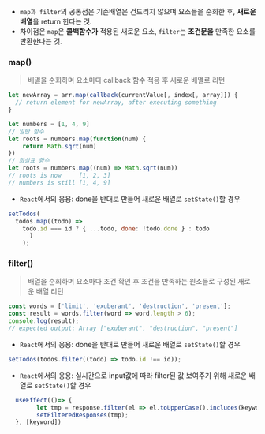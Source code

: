 - ```map과 filter```의 공통점은 기존배열은 건드리지 않으며 요소들을 순회한 후, **새로운 배열**을 return 한다는 것.
- 차이점은 ```map```은 **콜백함수가** 적용된 새로운 요소, ```filter```는 **조건문을** 만족한 요소를 반환한다는 것.

### map()
> 배열을 순회하며 요소마다 callback 함수 적용 후 새로운 배열로 리턴

```js
let newArray = arr.map(callback(currentValue[, index[, array]]) {
  // return element for newArray, after executing something
}
```

```js
let numbers = [1, 4, 9]
// 일반 함수
let roots = numbers.map(function(num) {
    return Math.sqrt(num)
})
// 화살표 함수
let roots = numbers.map((num) => Math.sqrt(num))
// roots is now     [1, 2, 3]
// numbers is still [1, 4, 9]
```
- ```React```에서의 응용: done을 반대로 만들어 새로운 배열로 ```setState()```할 경우
```js
setTodos(
  todos.map((todo) =>
    todo.id === id ? { ...todo, done: !todo.done } : todo
      )
    );
```

### filter()
> 배열을 순회하며 요소마다 조건 확인 후 조건을 만족하는 원소들로 구성된 새로운 배열 리턴

```js
const words = ['limit', 'exuberant', 'destruction', 'present'];
const result = words.filter(word => word.length > 6);
console.log(result);
// expected output: Array ["exuberant", "destruction", "present"]
```

- ```React```에서의 응용: done을 반대로 만들어 새로운 배열로 ```setState()```할 경우
```js
setTodos(todos.filter((todo) => todo.id !== id));
```

- ```React```에서의 응용: 실시간으로 input값에 따라 filter된 값 보여주기 위해 새로운 배열로 ```setState()```할 경우
```js
  useEffect(()=> {
        let tmp = response.filter(el => el.toUpperCase().includes(keyword.toUpperCase()));
        setFilteredResponses(tmp);
  }, [keyword])
```
